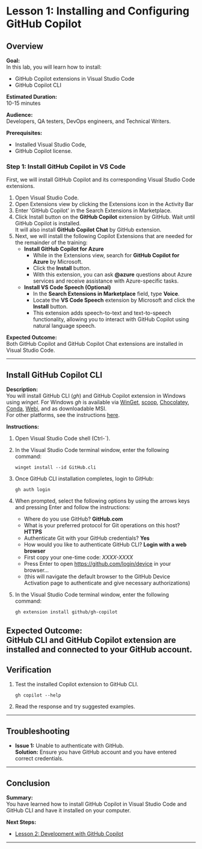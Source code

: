# Lesson 1: Installing and Configuring GitHub Copilot

## Overview

**Goal:**  
In this lab, you will learn how to install:

- GitHub Copilot extensions in Visual Studio Code
- GitHub Copilot CLI

**Estimated Duration:**  
10-15 minutes

**Audience:**  
 Developers, QA testers, DevOps engineers, and Technical Writers.

**Prerequisites:**

- Installed Visual Studio Code,
- GitHub Copilot license.

### Step 1: Install GitHub Copilot in VS Code

First, we will install GitHub Copilot and its corresponding Visual Studio Code extensions.

1. Open Visual Studio Code.
2. Open Extensions view by clicking the Extensions icon in the Activity Bar
3. Enter 'GitHub Copilot' in the Search Extensions in Marketplace.
4. Click Install button on the **GitHub Copilot** extension by GitHub.
   Wait until GitHub Copilot is installed.  
   It will also install **GitHub Copilot Chat** by GitHub extension.
5. Next, we will install the following Copilot Extensions that are needed for the remainder of the training:
      - **Install GitHub Copilot for Azure**  
         - While in the Extensions view, search for **GitHub Copilot for Azure** by Microsoft.  
         - Click the **Install** button.  
         - With this extension, you can ask **@azure** questions about Azure services and receive assistance with Azure-specific tasks.  
      - **Install VS Code Speech (Optional)**  
         - In the **Search Extensions in Marketplace** field, type **Voice**.  
         - Locate the **VS Code Speech** extension by Microsoft and click the **Install** button.  
         - This extension adds speech-to-text and text-to-speech functionality, allowing you to interact with GitHub Copilot using natural language speech.  

**Expected Outcome:**  
Both GitHub Copilot and GitHub Copilot Chat extensions are installed in Visual Studio Code.

---

## Install GitHub Copilot CLI

**Description:**  
You will install GitHub CLI (_gh_) and GitHub Copilot extension in Windows using _winget_.
For Windows _gh_ is available via [WinGet](https://github.com/microsoft/winget-cli), [scoop](https://scoop.sh/), [Chocolatey](https://chocolatey.org/), [Conda](https://github.com/cli/cli?tab=readme-ov-file#conda), [Webi](https://github.com/cli/cli?tab=readme-ov-file#webi), and as downloadable MSI.  
For other platforms, see the instructions [here](https://github.com/cli/cli?tab=readme-ov-file#installation).

**Instructions:**

1. Open Visual Studio Code shell (Ctrl-`).
2. In the Visual Studio Code terminal window, enter the following command:

      `winget install --id GitHub.cli`

3. Once GitHub CLI installation completes, login to GitHub:

      `gh auth login`

4. When prompted, select the following options by using the arrows keys and pressing Enter and follow the instructions:

   - Where do you use GitHub? **GitHub.com**
   - What is your preferred protocol for Git operations on this host? **HTTPS**
   - Authenticate Git with your GitHub credentials? **Yes**
   - How would you like to authenticate GitHub CLI? **Login with a web browser**
   - First copy your one-time code: _XXXX-XXXX_
   - Press Enter to open <https://github.com/login/device> in your browser...
   - (this will navigate the default browser to the GitHub Device Activation page to authenticate and give necessary authorizations)

5. In the Visual Studio Code terminal window, enter the following command:

      `gh extension install github/gh-copilot`

**Expected Outcome:**  
GitHub CLI and GitHub Copilot extension are installed and connected to your GitHub account.
---

## Verification

1. Test the installed Copilot extension to GitHub CLI.

      `gh copilot --help`

2. Read the response and try suggested examples.

---

## Troubleshooting

- **Issue 1:** Unable to authenticate with GitHub.  
  **Solution:** Ensure you have GitHub account and you have entered correct credentials.

---

## Conclusion

**Summary:**  
You have learned how to install GitHub Copilot in Visual Studio Code and GitHub CLI and have it installed on your computer.

**Next Steps:**

- [Lesson 2: Development with GitHub Copilot](2-development-with-copilot.md)

---
